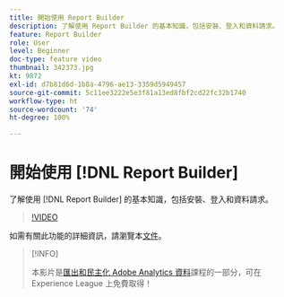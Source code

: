 ```yaml
---
title: 開始使用 Report Builder
description: 了解使用 Report Builder 的基本知識，包括安裝、登入和資料請求。
feature: Report Builder
role: User
level: Beginner
doc-type: feature video
thumbnail: 342373.jpg
kt: 9872
exl-id: d7b81d6d-1b8a-4796-ae13-3359d5949457
source-git-commit: 5c11ee3222e5e3f81a13ed8fbf2cd22fc32b1740
workflow-type: ht
source-wordcount: '74'
ht-degree: 100%

---
```


# 開始使用 [!DNL Report Builder]

了解使用 [!DNL Report Builder] 的基本知識，包括安裝、登入和資料請求。

>[!VIDEO](https://video.tv.adobe.com/v/342373/?quality=12&learn=on)

如需有關此功能的詳細資訊，請瀏覽本[文件](https://experienceleague.adobe.com/docs/analytics/analyze/report-builder/home.html?lang=zh-Hant)。

>[!INFO]
>
> 本影片是[匯出和民主化 Adobe Analytics 資料](https://experienceleague.adobe.com/?recommended=Analytics-A-1-2022.1.democratizing)課程的一部分，可在 Experience League 上免費取得！